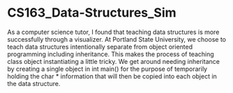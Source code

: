 # CS163_Data-Structures_Sim

As a computer science tutor, I found that teaching data structures is more successfully through a visualizer. At Portland State University, we choose to teach data structures intentionally separate from object oriented programming including inheritance. This makes the process of teaching class object instantiating a little tricky. We get around needing inheritance by creating a single object in int main() for the purpose of temporarily holding the char * information that will then be copied into each object in the data structure.
